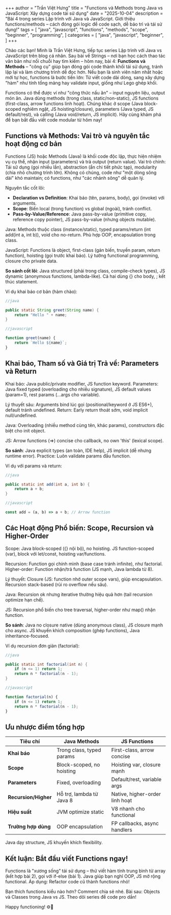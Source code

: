 +++
author = "Trần Việt Hưng"
title = "Functions và Methods trong Java vs JavaScript: Xây dựng code tái sử dụng"
date = "2025-10-04"
description = "Bài 4 trong series Lập trình với Java và JavaScript. Giới thiệu functions/methods – cách đóng gói logic để code sạch, dễ bảo trì và tái sử dụng!"
tags = [
    "java",
    "javascript",
    "functions",
    "methods",
    "scope",
    "beginner",
    "programming",
]
categories = [
    "java",
    "javascript",
    "beginner",
]
+++

Chào các bạn! Mình là Trần Việt Hưng, tiếp tục series Lập trình với Java vs JavaScript trên blog cá nhân. Sau bài về Strings – nơi bạn học cách thao tác văn bản như nối chuỗi hay tìm kiếm – hôm nay, bài 4: **Functions và Methods** – "công cụ" giúp bạn đóng gói code thành khối tái sử dụng, tránh lặp lại và làm chương trình dễ đọc hơn. Nếu bạn là sinh viên năm nhất hoặc mới tự học, functions là bước tiến lớn: Từ viết code dài dòng, sang xây dựng "hàm" như tính tổng mảng hay validate input, giống như Lego ghép khối.

Functions có thể được ví như "công thức nấu ăn" – input nguyên liệu, output món ăn. Java dùng methods (trong class, static/non-static), JS functions (first-class, arrow functions linh hoạt). Chúng khác ở scope (Java block-scoped nghiêm ngặt, JS hoisting/closure), parameters (Java typed, JS default/rest), và calling (Java void/return, JS implicit). Hãy cùng khám phá để bạn bắt đầu viết code modular từ hôm nay!

## Functions và Methods: Vai trò và nguyên tắc hoạt động cơ bản

Functions (JS) hoặc Methods (Java) là khối code độc lập, thực hiện nhiệm vụ cụ thể, nhận input (parameters) và trả output (return value). Vai trò chính: Tái sử dụng (gọi nhiều lần), abstraction (ẩn chi tiết phức tạp), modularity (chia nhỏ chương trình lớn). Không có chúng, code như "một dòng sông dài" khó maintain; có functions, như "các nhánh sông" dễ quản lý.

Nguyên tắc cốt lõi:
- **Declaration vs Definition**: Khai báo (tên, params, body), gọi (invoke) với arguments.
- **Scope**: Biến local (trong function) vs global (ngoài), tránh conflict.
- **Pass-by-Value/Reference**: Java pass-by-value (primitive copy, reference copy pointer), JS pass-by-value (nhưng objects mutable).

Java: Methods thuộc class (instance/static), typed params/return (int add(int a, int b)), void cho no-return. Phù hợp OOP, encapsulation trong class.

JavaScript: Functions là object, first-class (gán biến, truyền param, return function), hoisting (gọi trước khai báo). Lý tưởng functional programming, closure cho private data.

**So sánh cốt lõi**: Java structured (phải trong class, compile-check types), JS dynamic (anonymous functions, lambda-like). Cả hai dùng {} cho body, ; kết thúc statement.

Ví dụ khai báo cơ bản (hàm chào):
```java
//java 

public static String greet(String name) {
    return "Hello " + name;
}
```

```javascript
//javascript

function greet(name) {
    return `Hello ${name}`;
}
```

## Khai báo, Tham số và Giá trị Trả về: Parameters và Return

Khai báo: Java public/private modifier, JS function keyword. Parameters: Java fixed typed (overloading cho nhiều signature), JS default values (param=1), rest params (...args cho variable).

Lý thuyết sâu: Arguments bind lúc gọi (positional/keyword ở JS ES6+), default tránh undefined. Return: Early return thoát sớm, void implicit null/undefined.

Java: Overloading (nhiều method cùng tên, khác params), constructors đặc biệt cho init object.

JS: Arrow functions (=>) concise cho callback, no own 'this' (lexical scope).

**So sánh**: Java explicit types (an toàn, IDE help), JS implicit (dễ nhưng runtime error). Practice: Luôn validate params đầu function.

Ví dụ với params và return:
```java
//java 

public static int add(int a, int b) {
    return a + b;
}
```

```javascript
//javascript

const add = (a, b) => a + b; // Arrow function
```

## Các Hoạt động Phổ biến: Scope, Recursion và Higher-Order

Scope: Java block-scoped ({} nội bộ), no hoisting. JS function-scoped (var), block với let/const, hoisting var/functions.

Recursion: Function gọi chính mình (base case tránh infinite), như factorial. Higher-order: Function nhận/trả function (JS mạnh, Java lambda từ 8).

Lý thuyết: Closure (JS: function nhớ outer scope vars), giúp encapsulation. Recursion stack-based (rủi ro overflow nếu sâu).

Java: Recursion ok nhưng iterative thường hiệu quả hơn (tail recursion optimize hạn chế).

JS: Recursion phổ biến cho tree traversal, higher-order như map() nhận function.

**So sánh**: Java no closure native (dùng anonymous class), JS closure mạnh cho async. JS khuyến khích composition (ghép functions), Java inheritance-focused.

Ví dụ recursion đơn giản (factorial):
```java
//java

public static int factorial(int n) {
    if (n <= 1) return 1;
    return n * factorial(n - 1);
}
```

```javascript
//javascript

function factorial(n) {
    if (n <= 1) return 1;
    return n * factorial(n - 1);
}
```

## Ưu nhược điểm tổng hợp

| Tiêu chí              | Java Methods                  | JS Functions                  |
|-----------------------|-------------------------------|-------------------------------|
| **Khai báo**         | Trong class, typed params    | First-class, arrow concise    |
| **Scope**            | Block-scoped, no hoisting    | Hoisting var, closure mạnh    |
| **Parameters**       | Fixed, overloading           | Default/rest, variable args   |
| **Recursion/Higher** | Hỗ trợ, lambda từ Java 8     | Native, higher-order linh hoạt|
| **Hiệu suất**        | JVM optimize static          | V8 nhanh cho functional       |
| **Trường hợp dùng**  | OOP encapsulation            | FP callbacks, async handlers  |

Java dạy structure, JS khuyến khích flexibility.

## Kết luận: Bắt đầu viết Functions ngay!

Functions là "xương sống" tái sử dụng – thử viết hàm tính trung bình từ array (kết hợp bài 2), gọi với if-else (bài 1). Java giúp bạn nghĩ OOP, JS mở rộng functional. Áp dụng: Refactor code cũ thành functions nhỏ!

Bạn thích functions kiểu nào hơn? Comment chia sẻ nhé. Bài sau: Objects và Classes trong Java vs JS. Theo dõi series để code pro dần!

Happy functioning! ⚙️🔧

<!--more-->